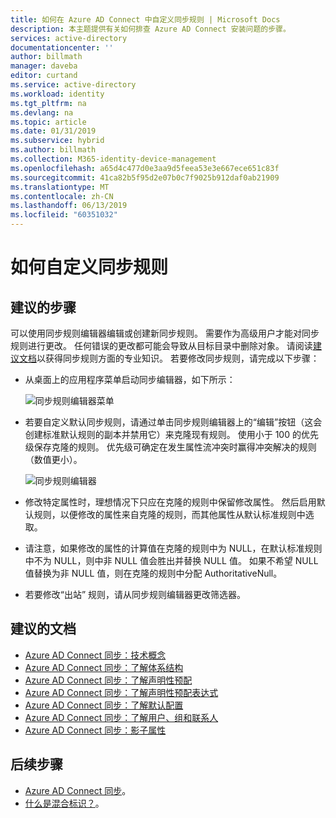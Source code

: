 ```yaml
---
title: 如何在 Azure AD Connect 中自定义同步规则 | Microsoft Docs
description: 本主题提供有关如何排查 Azure AD Connect 安装问题的步骤。
services: active-directory
documentationcenter: ''
author: billmath
manager: daveba
editor: curtand
ms.service: active-directory
ms.workload: identity
ms.tgt_pltfrm: na
ms.devlang: na
ms.topic: article
ms.date: 01/31/2019
ms.subservice: hybrid
ms.author: billmath
ms.collection: M365-identity-device-management
ms.openlocfilehash: a65d4c477d0e3aa9d5feea53e3e667ece651c83f
ms.sourcegitcommit: 41ca82b5f95d2e07b0c7f9025b912daf0ab21909
ms.translationtype: MT
ms.contentlocale: zh-CN
ms.lasthandoff: 06/13/2019
ms.locfileid: "60351032"
---
```

# <a name="how-to-customize-a-synchronization-rule"></a>如何自定义同步规则

## <a name="recommended-steps"></a>**建议的步骤**

可以使用同步规则编辑器编辑或创建新同步规则。 需要作为高级用户才能对同步规则进行更改。 任何错误的更改都可能会导致从目标目录中删除对象。 请阅读[建议文档](#recommended-documents)以获得同步规则方面的专业知识。 若要修改同步规则，请完成以下步骤：

* 从桌面上的应用程序菜单启动同步编辑器，如下所示：

    ![同步规则编辑器菜单](media/how-to-connect-create-custom-sync-rule/how-to-connect-create-custom-sync-rule/syncruleeditormenu.png)

* 若要自定义默认同步规则，请通过单击同步规则编辑器上的“编辑”按钮（这会创建标准默认规则的副本并禁用它）来克隆现有规则。 使用小于 100 的优先级保存克隆的规则。  优先级可确定在发生属性流冲突时赢得冲突解决的规则（数值更小）。

    ![同步规则编辑器](media/how-to-connect-create-custom-sync-rule/how-to-connect-create-custom-sync-rule/clonerule.png)

* 修改特定属性时，理想情况下只应在克隆的规则中保留修改属性。  然后启用默认规则，以便修改的属性来自克隆的规则，而其他属性从默认标准规则中选取。 

* 请注意，如果修改的属性的计算值在克隆的规则中为 NULL，在默认标准规则中不为 NULL，则中非 NULL 值会胜出并替换 NULL 值。 如果不希望 NULL 值替换为非 NULL 值，则在克隆的规则中分配 AuthoritativeNull。

* 若要修改“出站”  规则，请从同步规则编辑器更改筛选器。

## <a name="recommended-documents"></a>**建议的文档**
* [Azure AD Connect 同步：技术概念](https://docs.microsoft.com/azure/active-directory/hybrid/how-to-connect-sync-technical-concepts)
* [Azure AD Connect 同步：了解体系结构](https://docs.microsoft.com/azure/active-directory/hybrid/concept-azure-ad-connect-sync-architecture)
* [Azure AD Connect 同步：了解声明性预配](https://docs.microsoft.com/azure/active-directory/hybrid/concept-azure-ad-connect-sync-declarative-provisioning)
* [Azure AD Connect 同步：了解声明性预配表达式](https://docs.microsoft.com/azure/active-directory/hybrid/concept-azure-ad-connect-sync-declarative-provisioning-expressions)
* [Azure AD Connect 同步：了解默认配置](https://docs.microsoft.com/azure/active-directory/hybrid/concept-azure-ad-connect-sync-default-configuration)
* [Azure AD Connect 同步：了解用户、组和联系人](https://docs.microsoft.com/azure/active-directory/hybrid/concept-azure-ad-connect-sync-user-and-contacts)
* [Azure AD Connect 同步：影子属性](https://docs.microsoft.com/azure/active-directory/hybrid/how-to-connect-syncservice-shadow-attributes)

## <a name="next-steps"></a>后续步骤
- [Azure AD Connect 同步](how-to-connect-sync-whatis.md)。
- [什么是混合标识？](whatis-hybrid-identity.md)。
